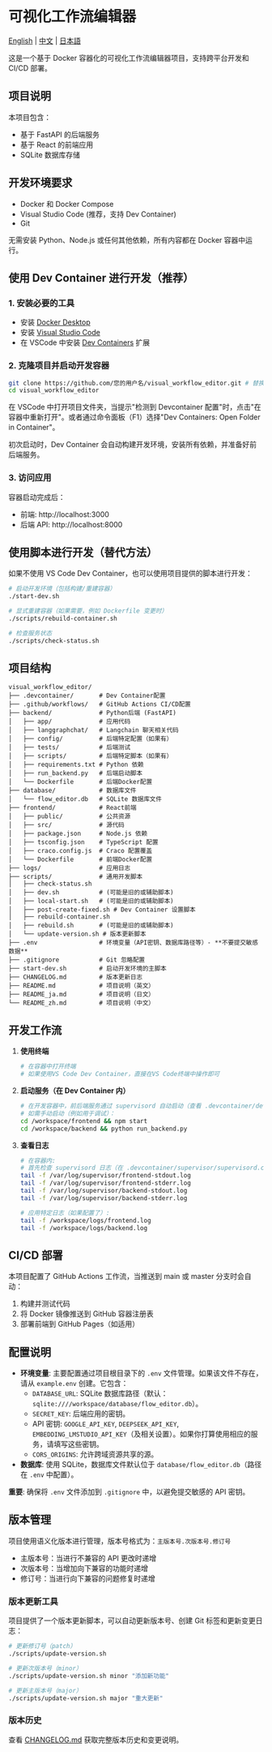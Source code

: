 # 可视化工作流编辑器

[English](README.md) | [中文](README_zh.md) | [日本語](README_ja.md)

这是一个基于 Docker 容器化的可视化工作流编辑器项目，支持跨平台开发和 CI/CD 部署。

## 项目说明

本项目包含：

- 基于 FastAPI 的后端服务
- 基于 React 的前端应用
- SQLite 数据库存储

## 开发环境要求

- Docker 和 Docker Compose
- Visual Studio Code (推荐，支持 Dev Container)
- Git

无需安装 Python、Node.js 或任何其他依赖，所有内容都在 Docker 容器中运行。

## 使用 Dev Container 进行开发（推荐）

### 1. 安装必要的工具

- 安装 [Docker Desktop](https://www.docker.com/products/docker-desktop)
- 安装 [Visual Studio Code](https://code.visualstudio.com/)
- 在 VSCode 中安装 [Dev Containers](https://marketplace.visualstudio.com/items?itemName=ms-vscode-remote.remote-containers) 扩展

### 2. 克隆项目并启动开发容器

```bash
git clone https://github.com/您的用户名/visual_workflow_editor.git # 替换为你的仓库地址
cd visual_workflow_editor
```

在 VSCode 中打开项目文件夹，当提示"检测到 Devcontainer 配置"时，点击"在容器中重新打开"。或者通过命令面板（F1）选择"Dev Containers: Open Folder in Container"。

初次启动时，Dev Container 会自动构建开发环境，安装所有依赖，并准备好前后端服务。

### 3. 访问应用

容器启动完成后：

- 前端: http://localhost:3000
- 后端 API: http://localhost:8000

## 使用脚本进行开发（替代方法）

如果不使用 VS Code Dev Container，也可以使用项目提供的脚本进行开发：

```bash
# 启动开发环境（包括构建/重建容器）
./start-dev.sh

# 显式重建容器（如果需要，例如 Dockerfile 变更时）
./scripts/rebuild-container.sh

# 检查服务状态
./scripts/check-status.sh
```

## 项目结构

```
visual_workflow_editor/
├── .devcontainer/       # Dev Container配置
├── .github/workflows/   # GitHub Actions CI/CD配置
├── backend/             # Python后端 (FastAPI)
│   ├── app/             # 应用代码
│   ├── langgraphchat/   # Langchain 聊天相关代码
│   ├── config/          # 后端特定配置（如果有）
│   ├── tests/           # 后端测试
│   ├── scripts/         # 后端特定脚本（如果有）
│   ├── requirements.txt # Python 依赖
│   ├── run_backend.py   # 后端启动脚本
│   └── Dockerfile       # 后端Docker配置
├── database/            # 数据库文件
│   └── flow_editor.db   # SQLite 数据库文件
├── frontend/            # React前端
│   ├── public/          # 公共资源
│   ├── src/             # 源代码
│   ├── package.json     # Node.js 依赖
│   ├── tsconfig.json    # TypeScript 配置
│   ├── craco.config.js  # Craco 配置覆盖
│   └── Dockerfile       # 前端Docker配置
├── logs/                # 应用日志
├── scripts/             # 通用开发脚本
│   ├── check-status.sh
│   ├── dev.sh           # (可能是旧的或辅助脚本)
│   ├── local-start.sh   # (可能是旧的或辅助脚本)
│   ├── post-create-fixed.sh # Dev Container 设置脚本
│   ├── rebuild-container.sh
│   ├── rebuild.sh       # (可能是旧的或辅助脚本)
│   └── update-version.sh # 版本更新脚本
├── .env                 # 环境变量（API密钥、数据库路径等）- **不要提交敏感数据**
├── .gitignore           # Git 忽略配置
├── start-dev.sh         # 启动开发环境的主脚本
├── CHANGELOG.md         # 版本更新日志
├── README.md            # 项目说明（英文）
├── README_ja.md         # 项目说明（日文）
└── README_zh.md         # 项目说明（中文）
```

## 开发工作流

1. **使用终端**

   ```bash
   # 在容器中打开终端
   # 如果使用VS Code Dev Container，直接在VS Code终端中操作即可
   ```

2. **启动服务（在 Dev Container 内）**

   ```bash
   # 在开发容器中，前后端服务通过 supervisord 自动启动（查看 .devcontainer/devcontainer.json 和 scripts/post-create-fixed.sh）
   # 如需手动启动（例如用于调试）：
   cd /workspace/frontend && npm start
   cd /workspace/backend && python run_backend.py
   ```

3. **查看日志**

   ```bash
   # 在容器内:
   # 首先检查 supervisord 日志（在 .devcontainer/supervisor/supervisord.conf 中配置）
   tail -f /var/log/supervisor/frontend-stdout.log
   tail -f /var/log/supervisor/frontend-stderr.log
   tail -f /var/log/supervisor/backend-stdout.log
   tail -f /var/log/supervisor/backend-stderr.log

   # 应用特定日志（如果配置了）:
   tail -f /workspace/logs/frontend.log
   tail -f /workspace/logs/backend.log
   ```

## CI/CD 部署

本项目配置了 GitHub Actions 工作流，当推送到 main 或 master 分支时会自动：

1. 构建并测试代码
2. 将 Docker 镜像推送到 GitHub 容器注册表
3. 部署前端到 GitHub Pages（如适用）

## 配置说明

- **环境变量**: 主要配置通过项目根目录下的 `.env` 文件管理。如果该文件不存在，请从 `example.env` 创建。它包含：
  - `DATABASE_URL`: SQLite 数据库路径（默认：`sqlite:////workspace/database/flow_editor.db`）。
  - `SECRET_KEY`: 后端应用的密钥。
  - API 密钥: `GOOGLE_API_KEY`, `DEEPSEEK_API_KEY`, `EMBEDDING_LMSTUDIO_API_KEY`（及相关设置）。如果你打算使用相应的服务，请填写这些密钥。
  - `CORS_ORIGINS`: 允许跨域资源共享的源。
- **数据库**: 使用 SQLite，数据库文件默认位于 `database/flow_editor.db`（路径在 `.env` 中配置）。

**重要**: 确保将 `.env` 文件添加到 `.gitignore` 中，以避免提交敏感的 API 密钥。

## 版本管理

项目使用语义化版本进行管理，版本号格式为：`主版本号.次版本号.修订号`

- 主版本号：当进行不兼容的 API 更改时递增
- 次版本号：当增加向下兼容的功能时递增
- 修订号：当进行向下兼容的问题修复时递增

### 版本更新工具

项目提供了一个版本更新脚本，可以自动更新版本号、创建 Git 标签和更新变更日志：

```bash
# 更新修订号（patch）
./scripts/update-version.sh

# 更新次版本号（minor）
./scripts/update-version.sh minor "添加新功能"

# 更新主版本号（major）
./scripts/update-version.sh major "重大更新"
```

### 版本历史

查看 [CHANGELOG.md](CHANGELOG.md) 获取完整版本历史和变更说明。

